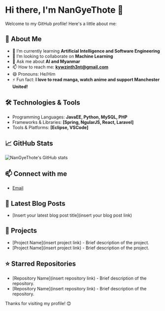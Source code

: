 # Hi there, I'm NanGyeThote 👋

Welcome to my GitHub profile! Here's a little about me:

## 🚀 About Me
- 🌱 I’m currently learning **Artificial Intelligence and Software Engineering**
- 👯 I’m looking to collaborate on **Machine Learning**
- 💬 Ask me about **AI and Myanmar**
- 📫 How to reach me: **kywzinth3nt@gmail.com**
- 😄 Pronouns: He/Him
- ⚡ Fun fact: **I love to read manga, watch anime and support Manchester United!**

## 🛠️ Technologies & Tools
- Programming Languages: **JavaEE, Python, MySQL, PHP**
- Frameworks & Libraries: **[Spring, NgularJS, React, Laravel]**
- Tools & Platforms: **[Eclipse, VSCode]**

## 📈 GitHub Stats
![NanGyeThote's GitHub stats](https://github-readme-stats.vercel.app/api?username=NanGyeThote&show_icons=true&theme=radical)

## 📫 Connect with me
- [Email](mailto:[kywzinth3nt@gmail.com])

## 📝 Latest Blog Posts
<!-- BLOG-POST-LIST:START -->
- [Insert your latest blog post title](insert your blog post link)
<!-- BLOG-POST-LIST:END -->

## 🔧 Projects
- [Project Name](insert project link) - Brief description of the project.
- [Project Name](insert project link) - Brief description of the project.

## ⭐️ Starred Repositories
- [Repository Name](insert repository link) - Brief description of the repository.
- [Repository Name](insert repository link) - Brief description of the repository.

Thanks for visiting my profile! 😊
